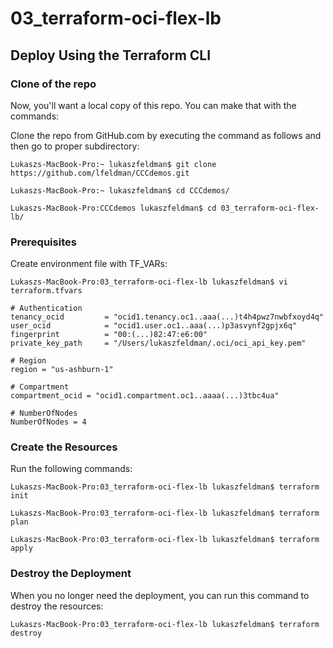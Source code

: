 # 03_terraform-oci-flex-lb

## Deploy Using the Terraform CLI

### Clone of the repo
Now, you'll want a local copy of this repo. You can make that with the commands:

Clone the repo from GitHub.com by executing the command as follows and then go to proper subdirectory:

```
Lukaszs-MacBook-Pro:~ lukaszfeldman$ git clone https://github.com/lfeldman/CCCdemos.git

Lukaszs-MacBook-Pro:~ lukaszfeldman$ cd CCCdemos/

Lukaszs-MacBook-Pro:CCCdemos lukaszfeldman$ cd 03_terraform-oci-flex-lb/

```

### Prerequisites
Create environment file with TF_VARs:

```
Lukaszs-MacBook-Pro:03_terraform-oci-flex-lb lukaszfeldman$ vi terraform.tfvars

# Authentication
tenancy_ocid         = "ocid1.tenancy.oc1..aaa(...)t4h4pwz7nwbfxoyd4q"
user_ocid            = "ocid1.user.oc1..aaa(...)p3asvynf2gpjx6q"
fingerprint          = "00:(...)82:47:e6:00"
private_key_path     = "/Users/lukaszfeldman/.oci/oci_api_key.pem"

# Region
region = "us-ashburn-1"

# Compartment
compartment_ocid = "ocid1.compartment.oc1..aaaa(...)3tbc4ua"

# NumberOfNodes
NumberOfNodes = 4
```

### Create the Resources
Run the following commands:

```
Lukaszs-MacBook-Pro:03_terraform-oci-flex-lb lukaszfeldman$ terraform init

Lukaszs-MacBook-Pro:03_terraform-oci-flex-lb lukaszfeldman$ terraform plan

Lukaszs-MacBook-Pro:03_terraform-oci-flex-lb lukaszfeldman$ terraform apply
```

### Destroy the Deployment
When you no longer need the deployment, you can run this command to destroy the resources:

```
Lukaszs-MacBook-Pro:03_terraform-oci-flex-lb lukaszfeldman$ terraform destroy
```
